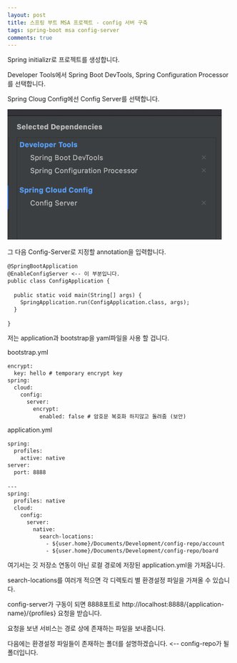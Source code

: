 ```yaml
---
layout: post
title: 스프링 부트 MSA 프로젝트 - config 서버 구축
tags: spring-boot msa config-server
comments: true
---
```


Spring initializr로 프로젝트를 생성합니다.

Developer Tools에서 Spring Boot DevTools, Spring Configuration Processor를 선택합니다.

Spring Cloug Config에선 Config Server를 선택합니다.

<img src="/assets/images/spring-initializr-config.png" style="width: 30rem;" />

그 다음 Config-Server로 지정할 annotation을 입력합니다.

```
@SpringBootApplication
@EnableConfigServer <-- 이 부분입니다.
public class ConfigApplication {

  public static void main(String[] args) {
    SpringApplication.run(ConfigApplication.class, args);
  }

}
```

저는 application과 bootstrap을 yaml파일을 사용 할 겁니다.

bootstrap.yml

```
encrypt:
  key: hello # temporary encrypt key
spring:
  cloud:
    config:
      server:
        encrypt:
          enabled: false # 암호문 복호화 하지않고 돌려줌 (보안)
```

application.yml

```
spring:
  profiles:
    active: native
server:
  port: 8888

---
spring:
  profiles: native
  cloud:
    config:
      server:
        native:
          search-locations:
            - ${user.home}/Documents/Development/config-repo/account
            - ${user.home}/Documents/Development/config-repo/board
```

여기서는 깃 저장소 연동이 아닌 로컬 경로에 저장된 application.yml을 가져옵니다.

search-locations를 여러개 적으면 각 디렉토리 별 환경설정 파일을 가져올 수 있습니다.

config-server가 구동이 되면 8888포트로 http://localhost:8888/{application-name}/{profiles} 요청을 받습니다.

요청을 보낸 서비스는 경로 상에 존재하는 파일을 보내줍니다.

다음에는 환경설정 파일들이 존재하는 폴더를 설명하겠습니다. <-- config-repo가 될 폴더입니다.
